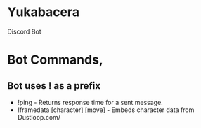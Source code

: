# Yukabacera
Discord Bot


# Bot Commands, 
## Bot uses ! as a prefix
* !ping - Returns response time for a sent message.
* !framedata [character] [move] - Embeds character data from Dustloop.com/
